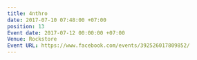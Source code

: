 ```yaml
---
title: 4nthro
date: 2017-07-10 07:48:00 +07:00
position: 13
Event date: 2017-07-12 00:00:00 +07:00
Venue: Rockstore
Event URL: https://www.facebook.com/events/392526017809852/
---
```


